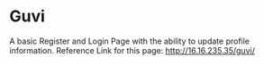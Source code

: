 # Guvi
A basic Register and Login Page with the ability to update profile information.
Reference Link for this page: http://16.16.235.35/guvi/

